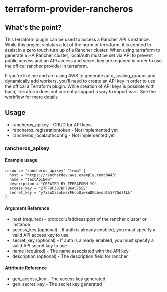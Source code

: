 # terraform-provider-rancheros

## What's the point?
This terraform plugin can be used to access a Rancher API's instance. While this project violates a lot of the norm of terraform, it is created to assist in a zero touch turn up of a Rancher cluster. When using terraform to generate a HA Rancher cluster, localAuth must be set via API to prevent public access and an API access and secret key are required in order to use the offical rancher provider in terraform.

If you're like me and are using AWS to generate auto_scaling_groups and dynamically add workers, you'll need to create an API key in order to use the offical a Terraform plugin. While creation of API keys is possible with bash, Terraform does not currently support a way to import vars. See the workflow for more details

## Usage
* rancheros_apikey - CRUD for API keys
* rancheros_registrationtoken - Not implemented yet
* rancheros_localauthconfig - Not implemented yet

### rancheros_apikey
#### Example usage
```
resource "rancheros_apikey" "temp" {
  host = "https://rancherdev.aws.example.com:8443"
  name = "testApiNew"
  description = "CREATED BY TERRAFORM YO"
  access_key = "27FF9F387BF786AC755E"
  secret_key = "y7i5uXz5oLwzrFHooQiwkuDKLbvdatm5P75d7tLk"
}
```
#### Argument Reference
* host (required) - protocol://address:port of the rancher cluster or instance
* access_key (optional) - If auth is already enabled, you must specify a valid API access key to use
* secret_key (optional) - If auth is already enabled, you must specify a valid API secret key to use
* name (required) - The name associated with the API key
* description (optional) - The description field for rancher

#### Attribute Reference
* gen_access_key - The access key generated
* gen_secret_key - The secret key generated
